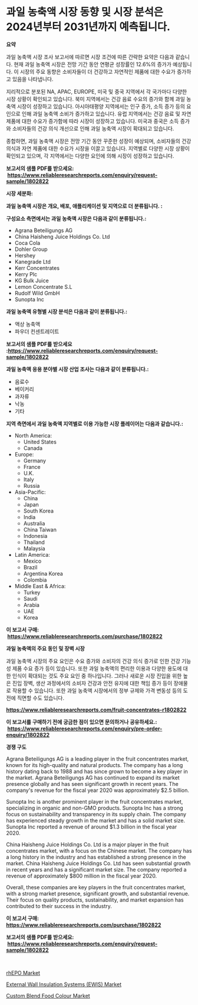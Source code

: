 <p><h1>과일 농축액 시장 동향 및 시장 분석은 2024년부터 2031년까지 예측됩니다.</h1></p><p><strong>요약</strong></p>
<p><p>과일 농축액 시장 조사 보고서에 따르면 시장 조건에 따른 간략한 요약은 다음과 같습니다. 현재 과일 농축액 시장은 전망 기간 동안 연평균 성장률인 12.6%의 증가가 예상됩니다. 이 시장의 주요 동향은 소비자들이 더 건강하고 자연적인 제품에 대한 수요가 증가하고 있음을 나타냅니다. </p><p>지리적으로 분포된 NA, APAC, EUROPE, 미국 및 중국 지역에서 각 국가마다 다양한 시장 상황이 확인되고 있습니다. 북미 지역에서는 건강 음료 수요의 증가와 함께 과일 농축액 시장이 성장하고 있습니다. 아시아태평양 지역에서는 인구 증가, 소득 증가 등의 요인으로 인해 과일 농축액 소비가 증가하고 있습니다. 유럽 지역에서는 건강 음료 및 자연 제품에 대한 수요가 증가함에 따라 시장이 성장하고 있습니다. 미국과 중국은 소득 증가와 소비자들의 건강 의식 개선으로 인해 과일 농축액 시장이 확대되고 있습니다.</p><p>종합하면, 과일 농축액 시장은 전망 기간 동안 꾸준한 성장이 예상되며, 소비자들의 건강 의식과 자연 제품에 대한 수요가 시장을 이끌고 있습니다. 지역별로 다양한 시장 상황이 확인되고 있으며, 각 지역에서는 다양한 요인에 의해 시장이 성장하고 있습니다.</p></p>
<p><strong>보고서의 샘플 PDF를 받으세요: &nbsp;<a href="https://www.reliableresearchreports.com/enquiry/request-sample/1802822">https://www.reliableresearchreports.com/enquiry/request-sample/1802822</a></strong></p>
<p><strong>시장 세분화:</strong></p>
<p><strong> 과일 농축액 시장은 개요, 배포, 애플리케이션 및 지역으로 더 분류됩니다. :</strong></p>
<p><strong>구성요소 측면에서는 과일 농축액 시장은 다음과 같이 분류됩니다.:</strong></p>
<p><ul><li>Agrana Beteiligungs AG</li><li>China Haisheng Juice Holdings Co. Ltd</li><li>Coca Cola</li><li>Dohler Group</li><li>Hershey</li><li>Kanegrade Ltd</li><li>Kerr Concentrates</li><li>Kerry Plc</li><li>KG Bulk Juice</li><li>Lemon Concentrate S.L</li><li>Rudolf Wild GmbH</li><li>Sunopta Inc</li></ul></p>
<p><strong> 과일 농축액 유형별 시장 분석은 다음과 같이 분류됩니다.:</strong></p>
<p><ul><li>액상 농축액</li><li>파우더 컨센트레이트</li></ul></p>
<p><strong>보고서의 샘플 PDF를 받으세요 :<a href="https://www.reliableresearchreports.com/enquiry/request-sample/1802822">https://www.reliableresearchreports.com/enquiry/request-sample/1802822</a></strong></p>
<p><strong> 과일 농축액 응용 분야별 시장 산업 조사는 다음과 같이 분류됩니다.:</strong></p>
<p><ul><li>음료수</li><li>베이커리</li><li>과자류</li><li>낙농</li><li>기타</li></ul></p>
<p><strong>지역 측면에서 과일 농축액 지역별로 이용 가능한 시장 플레이어는 다음과 같습니다.:</strong></p>
<p><ul>
    <li>
        North America:
        <ul>
            <li>United States</li>
            <li>Canada</li>
        </ul>
    </li>
    <li>
        Europe:
        <ul>
            <li>Germany</li>
            <li>France</li>
            <li>U.K.</li>
            <li>Italy</li>
            <li>Russia</li>
        </ul>
    </li>
    <li>
        Asia-Pacific:
        <ul>
            <li>China</li>
            <li>Japan</li>
            <li>South Korea</li>
            <li>India</li>
            <li>Australia</li>
            <li>China Taiwan</li>
            <li>Indonesia</li>
            <li>Thailand</li>
            <li>Malaysia</li>
        </ul>
    </li>
    <li>
        Latin America:
        <ul>
            <li>Mexico</li>
            <li>Brazil</li>
            <li>Argentina Korea</li>
            <li>Colombia</li>
        </ul>
    </li>
    <li>
        Middle East & Africa:
        <ul>
            <li>Turkey</li>
            <li>Saudi</li>
            <li>Arabia</li>
            <li>UAE</li>
            <li>Korea</li>
        </ul>
    </li>
    </ul></p>
<p><strong>이 보고서 구매: &nbsp;<a href="https://www.reliableresearchreports.com/purchase/1802822">https://www.reliableresearchreports.com/purchase/1802822</a></strong></p>
<p><strong>과일 농축액의 주요 동인 및 장벽 시장</strong></p>
<p><p>과일 농축액 시장의 주요 요인은 수요 증가와 소비자의 건강 의식 증가로 인한 건강 기능성 제품 수요 증가 등이 있습니다. 또한 과일 농축액의 편리한 이용과 다양한 용도에 대한 인식이 확대되는 것도 주요 요인 중 하나입니다. 그러나 새로운 시장 진입을 위한 높은 진입 장벽, 생산 과정에서의 소비자 건강과 안전 유지에 대한 책임 증가 등이 장애물로 작용할 수 있습니다. 또한 과일 농축액 시장에서의 정부 규제와 가격 변동성 등의 도전에 직면할 수도 있습니다.</p></p>
<p><strong><a href="https://www.reliableresearchreports.com/fruit-concentrates-r1802822">https://www.reliableresearchreports.com/fruit-concentrates-r1802822</a></strong></p>
<p><strong>이 보고서를 구매하기 전에 궁금한 점이 있으면 문의하거나 공유하세요.: &nbsp;<a href="https://www.reliableresearchreports.com/enquiry/pre-order-enquiry/1802822">https://www.reliableresearchreports.com/enquiry/pre-order-enquiry/1802822</a></strong></p>
<p><strong>경쟁 구도</strong></p>
<p><p>Agrana Beteiligungs AG is a leading player in the fruit concentrates market, known for its high-quality and natural products. The company has a long history dating back to 1988 and has since grown to become a key player in the market. Agrana Beteiligungs AG has continued to expand its market presence globally and has seen significant growth in recent years. The company's revenue for the fiscal year 2020 was approximately $2.5 billion.</p><p>Sunopta Inc is another prominent player in the fruit concentrates market, specializing in organic and non-GMO products. Sunopta Inc has a strong focus on sustainability and transparency in its supply chain. The company has experienced steady growth in the market and has a solid market size. Sunopta Inc reported a revenue of around $1.3 billion in the fiscal year 2020.</p><p>China Haisheng Juice Holdings Co. Ltd is a major player in the fruit concentrates market, with a focus on the Chinese market. The company has a long history in the industry and has established a strong presence in the market. China Haisheng Juice Holdings Co. Ltd has seen substantial growth in recent years and has a significant market size. The company reported a revenue of approximately $800 million in the fiscal year 2020.</p><p>Overall, these companies are key players in the fruit concentrates market, with a strong market presence, significant growth, and substantial revenue. Their focus on quality products, sustainability, and market expansion has contributed to their success in the industry.</p></p>
<p><strong>이 보고서 구매: &nbsp; <a href="https://www.reliableresearchreports.com/purchase/1802822">https://www.reliableresearchreports.com/purchase/1802822</a></strong></p>
<p><strong>보고서의 샘플 PDF를 받으세요: &nbsp;<a href="https://www.reliableresearchreports.com/enquiry/request-sample/1802822">https://www.reliableresearchreports.com/enquiry/request-sample/1802822</a></strong><strong></strong></p>
<p>&nbsp;</p>
<p><p><a href="https://github.com/Sinjinluong3e0awx2m195k76/Market-Research-Report-List-2/blob/main/rhepo-market.md">rhEPO Market</a></p><p><a href="https://www.linkedin.com/pulse/external-wall-insulation-systems-ewis-market-offer-valuable-hmojc?trackingId=rDGEZkpe9OibvbxgHUQajg%3D%3D">External Wall Insulation Systems (EWIS) Market</a></p><p><a href="https://www.linkedin.com/pulse/custom-blend-food-colour-market-centers-aspects-growth-share-qguqc?trackingId=tlS5JxN8WMYUddnXax3zIQ%3D%3D">Custom Blend Food Colour Market</a></p></p>